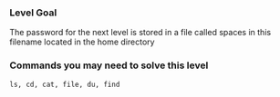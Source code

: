 ### Level Goal
The password for the next level is stored in a file called spaces in this filename located in the home directory

### Commands you may need to solve this level
```ls, cd, cat, file, du, find```